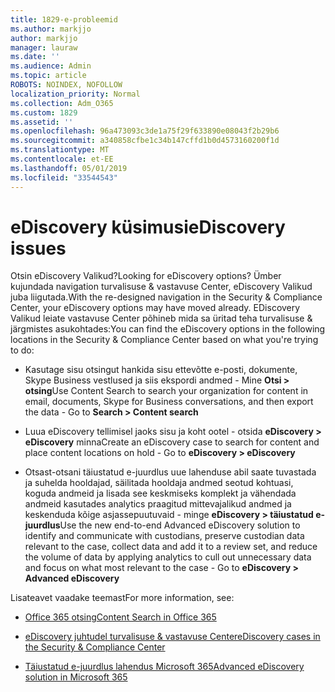 ```yaml
---
title: 1829-e-probleemid
ms.author: markjjo
author: markjjo
manager: lauraw
ms.date: ''
ms.audience: Admin
ms.topic: article
ROBOTS: NOINDEX, NOFOLLOW
localization_priority: Normal
ms.collection: Adm_O365
ms.custom: 1829
ms.assetid: ''
ms.openlocfilehash: 96a473093c3de1a75f29f633890e08043f2b29b6
ms.sourcegitcommit: a340858cfbe1c34b147cffd1b0d4573160200f1d
ms.translationtype: MT
ms.contentlocale: et-EE
ms.lasthandoff: 05/01/2019
ms.locfileid: "33544543"
---
```

# <a name="ediscovery-issues"></a><span data-ttu-id="66575-102">eDiscovery küsimusi</span><span class="sxs-lookup"><span data-stu-id="66575-102">eDiscovery issues</span></span>

<span data-ttu-id="66575-103">Otsin eDiscovery Valikud?</span><span class="sxs-lookup"><span data-stu-id="66575-103">Looking for eDiscovery options?</span></span> <span data-ttu-id="66575-104">Ümber kujundada navigation turvalisuse & vastavuse Center, eDiscovery Valikud juba liigutada.</span><span class="sxs-lookup"><span data-stu-id="66575-104">With the re-designed navigation in the Security & Compliance Center, your eDiscovery options may have moved already.</span></span>  <span data-ttu-id="66575-105">EDiscovery Valikud leiate vastavuse Center põhineb mida sa üritad teha turvalisuse & järgmistes asukohtades:</span><span class="sxs-lookup"><span data-stu-id="66575-105">You can find the eDiscovery options in the following locations in the Security & Compliance Center based on what you're trying to do:</span></span>

- <span data-ttu-id="66575-106">Kasutage sisu otsingut hankida sisu ettevõtte e-posti, dokumente, Skype Business vestlused ja siis ekspordi andmed - Mine **Otsi > otsing**</span><span class="sxs-lookup"><span data-stu-id="66575-106">Use Content Search to search your organization for content in email, documents, Skype for Business conversations, and then export the data - Go to **Search > Content search**</span></span>

- <span data-ttu-id="66575-107">Luua eDiscovery tellimisel jaoks sisu ja koht ootel - otsida **eDiscovery > eDiscovery** minna</span><span class="sxs-lookup"><span data-stu-id="66575-107">Create an eDiscovery case to search for content and place content locations on hold - Go to **eDiscovery > eDiscovery**</span></span>

- <span data-ttu-id="66575-108">Otsast-otsani täiustatud e-juurdlus uue lahenduse abil saate tuvastada ja suhelda hooldajad, säilitada hooldaja andmed seotud kohtuasi, koguda andmeid ja lisada see keskmiseks komplekt ja vähendada andmeid kasutades analytics praagitud mittevajalikud andmed ja keskenduda kõige asjassepuutuvaid - minge **eDiscovery > täiustatud e-juurdlus**</span><span class="sxs-lookup"><span data-stu-id="66575-108">Use the new end-to-end Advanced eDiscovery solution to identify and communicate with custodians, preserve custodian data relevant to the case, collect data and add it to a review set, and reduce the volume of data by applying analytics to cull out unnecessary data and focus on what most relevant to the case -  Go to **eDiscovery > Advanced eDiscovery**</span></span>

<span data-ttu-id="66575-109">Lisateavet vaadake teemast</span><span class="sxs-lookup"><span data-stu-id="66575-109">For more information, see:</span></span>

- [<span data-ttu-id="66575-110">Office 365 otsing</span><span class="sxs-lookup"><span data-stu-id="66575-110">Content Search in Office 365</span></span>](https://docs.microsoft.com/office365/securitycompliance/content-search)

- [<span data-ttu-id="66575-111">eDiscovery juhtudel turvalisuse & vastavuse Center</span><span class="sxs-lookup"><span data-stu-id="66575-111">eDiscovery cases in the Security & Compliance Center</span></span>](https://docs.microsoft.com/office365/securitycompliance/ediscovery-cases)

- [<span data-ttu-id="66575-112">Täiustatud e-juurdlus lahendus Microsoft 365</span><span class="sxs-lookup"><span data-stu-id="66575-112">Advanced eDiscovery solution in Microsoft 365</span></span>](https://docs.microsoft.com/office365/securitycompliance/compliance20/overview-ediscovery-20)
